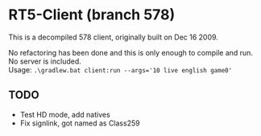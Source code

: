 # RT5-Client (branch 578)

This is a decompiled 578 client, originally built on Dec 16 2009.

No refactoring has been done and this is only enough to compile and run. No server is included.  
Usage: `.\gradlew.bat client:run --args='10 live english game0'`

## TODO

- Test HD mode, add natives
- Fix signlink, got named as Class259
